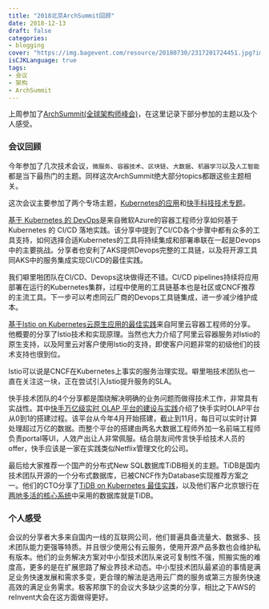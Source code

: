 ```yaml
---
title: "2018北京ArchSummit回顾"
date: 2018-12-13
draft: false
categories:
- blogging
cover: "https://img.bagevent.com/resource/20180730/2317201724451.jpg?imageView2/2/w/1920/interlace/1/q/100&lazy=0"
isCJKLanguage: true
tags:
- 会议
- 架构
- ArchSummit
---
```


上周参加了[ArchSummit(全球架构师峰会)](https://bj2018.archsummit.com)，在这里记录下部分参加的主题以及个人感受。

<!--more-->
### 会议回顾

今年参加了几次技术会议，`微服务`、`容器技术`、`区块链`、`大数据`、`机器学习`以及`人工智能`都是当下最热门的主题。同样这次ArchSummit绝大部分topics都跟这些主题相关。

这次会议主要参加了两个专场主题，[Kubernetes的应用](https://bj2018.archsummit.com/track/440)和[快手科技技术专题](https://bj2018.archsummit.com/track/446)。

[基于 Kubernetes 的 DevOps](https://bj2018.archsummit.com/presentation/928)是来自微软Azure的容器工程师分享如何基于 Kubernetes 的 CI/CD 落地实践。该分享中提到了CI/CD各个步骤中都有众多的工具支持，如何选择合适Kubernetes的工具将持续集成和部署串联在一起是Devops中的主要挑战。分享者也安利了AKS提供Devops完整的工具链，以及将开源工具同AKS中的服务集成实现CI/CD的最佳实践。

我们噼里啪团队在CI/CD、Devops这块做得还不错。CI/CD pipelines持续将应用部署在运行的Kubernetes集群，过程中使用的工具链基本也是社区或CNCF推荐的主流工具。下一步可以考虑同云厂商的Devops工具链集成，进一步减少维护成本。

[基于Istio on Kubernetes云原生应用的最佳实践](https://bj2018.archsummit.com/presentation/1258)来自阿里云容器工程师的分享。他概要的分享了Istio技术和实现原理。当然也大力介绍了阿里云容器服务对Istio的原生支持，以及阿里云对客户使用Istio的支持，即使客户问题非常的初级他们的技术支持也很到位。

Istio可以说是CNCF在Kubernetes上事实的服务治理实现。噼里啪技术团队也一直在关注这一块，正在尝试引入Istio提升服务的SLA。

快手技术团队的4个分享都是围绕解决明确的业务问题而做得技术工作，非常具有实战性。其中[快手万亿级实时 OLAP 平台的建设与实践](https://bj2018.archsummit.com/presentation/1337)介绍了快手实时OLAP平台从0到1的搭建过程。该平台从今年4月开始搭建，截止到11月，每日可以实时计算处理超过万亿的数据。而整个平台的搭建由两名大数据工程师外加一名前端工程师负责portal等UI，人效产出让人非常佩服。结合朋友间传言快手给技术人员的offer，快手应该是一家在实践类似Netflix管理文化的公司。

最后给大家推荐一个国产的分布式New SQL数据库TiDB相关的主题。TiDB是国内技术团队开源的一个分布式数据库，已被CNCF作为Database实现推荐方案之一。他们的CTO分享了[TiDB on Kubernetes 最佳实践](https://bj2018.archsummit.com/presentation/1331)，以及他们客户北京银行在[两地多活的核心系统](https://bj2018.archsummit.com/presentation/962)中采用的数据库就是TiDB。

### 个人感受
会议的分享者大多来自国内一线的互联网公司，他们普遍具备流量大、数据多、技术团队能力更强等特质。并且很少使用公有云服务，使用开源产品多数也会维护私有版本。他们的业务解决方案对中小型技术团队来说可复制性不强，照搬实施的难度高，更多的是在扩展思路了解业界技术动态。中小型技术团队最紧迫的事情是满足业务快速发展和需求多变，更合理的解法是选用云厂商的服务或第三方服务快速高效的满足业务需求。极客邦旗下的会议大多缺少这类的分享，相比之下AWS的reInvent大会在这方面做得更好。